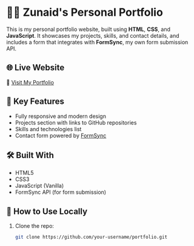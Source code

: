 # 👨‍💻 Zunaid's Personal Portfolio

This is my personal portfolio website, built using **HTML**, **CSS**, and **JavaScript**. It showcases my projects,
skills, and contact details, and includes a form that integrates with **FormSync**, my own form submission API.

## 🌐 Live Website

🔗 [Visit My Portfolio](https://zunaid.netlify.app)

## 📌 Key Features

- Fully responsive and modern design
- Projects section with links to GitHub repositories
- Skills and technologies list
- Contact form powered by [FormSync](https://formsync.example.com)

## 🛠️ Built With

- HTML5
- CSS3
- JavaScript (Vanilla)
- FormSync API (for form submission)

## 🧪 How to Use Locally

1. Clone the repo:
   ```bash
   git clone https://github.com/your-username/portfolio.git
